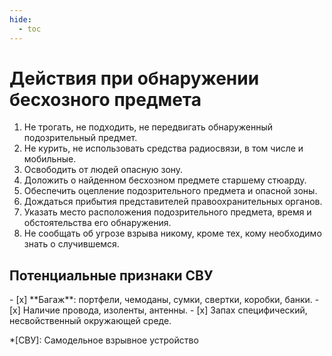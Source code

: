 ```yaml
---
hide:
  - toc
---
```


# Действия при обнаружении бесхозного предмета

1. Не трогать, не подходить, не передвигать обнаруженный подозрительный предмет.
2. Не курить, не использовать средства радиосвязи, в том числе и мобильные.
3. Освободить от людей опасную зону.
4. Доложить о найденном бесхозном предмете старшему стюарду.
5. Обеспечить оцепление подозрительного предмета и опасной зоны.
6. Дождаться прибытия представителей правоохранительных органов.
7. Указать место расположения подозрительного предмета, время и обстоятельства его обнаружения.
8. Не сообщать об угрозе взрыва никому, кроме тех, кому необходимо знать о случившемся.

## Потенциальные признаки СВУ

<div class="result" markdown>
- [x] **Багаж**: портфели, чемоданы, сумки, свертки, коробки, банки.
- [x] Наличие провода, изоленты, антенны.
- [x] Запах специфический, несвойственный окружающей среде.
</div>

*[СВУ]: Самодельное взрывное устройство
